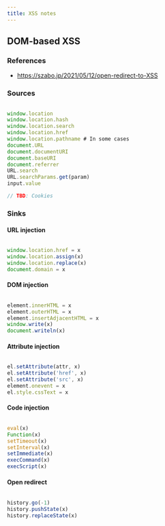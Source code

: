 ```yaml
---
title: XSS notes
---
```


## DOM-based XSS
### References
- https://szabo.jp/2021/05/12/open-redirect-to-XSS

### Sources
```javascript

window.location
window.location.hash
window.location.search
window.location.href
window.location.pathname # In some cases
document.URL
document.documentURI
document.baseURI
document.referrer
URL.search
URL.searchParams.get(param)
input.value

// TBD: Cookies
```

### Sinks
#### URL injection
```javascript

window.location.href = x
window.location.assign(x)
window.location.replace(x)
document.domain = x
```

#### DOM injection
```javascript

element.innerHTML = x
element.outerHTML = x
element.insertAdjacentHTML = x
window.write(x)
document.writeln(x)
```

#### Attribute injection
```javascript

el.setAttribute(attr, x)
el.setAttribute('href', x)
el.setAttribute('src', x)
element.onevent = x
el.style.cssText = x
```

#### Code injection
```javascript

eval(x)
Function(x)
setTimeout(x)
setInterval(x)
setImmediate(x)
execCommand(x)
execScript(x)
```

#### Open redirect
```javascript
    
history.go(-1)
history.pushState(x)
history.replaceState(x)
```